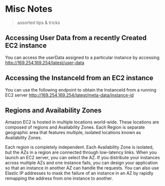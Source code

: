 # Misc Notes
> assorted tips & tricks

## Accessing User Data from a recently Created EC2 instance
You can access the userData assigned to a particular instance by accessing http://169.254.169.254/latest/user-data

## Accessing the InstanceId from an EC2 instance
You can use the following endpoint to obtain the InstanceId from a running EC2 server http://169.254.169.254/latest/meta-data/instance-id

## Regions and Availability Zones
Amazon EC2 is hosted in multiple locations world-wide. These locations are composed of regions and Availability Zones. Each Region is separate geographic area that features multiple, isolated locations known as Availability Zones.

Each region is completely independent. Each Availability Zone is isolated, but the AZs in a region are connected through low-latency links. When you launch an EC2 server, you can select the AZ. If you distribute your instances across multiple AZs and one instance fails, you can design your application so that an instance in another AZ can handle the requests. You can also use Elastic IP addresses to mask the failure of an instance in an AZ by rapidly remapping the address from one instance to another.
